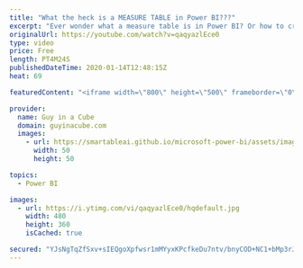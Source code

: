 ```yaml
---
title: "What the heck is a MEASURE TABLE in Power BI???"
excerpt: "Ever wonder what a measure table is in Power BI? Or how to create one? This is a great way to organize the measures within your data model in Power BI Desktop!  Sample File: https://guyinacu.be/measuretablesample  Excelerator BI Blog: https://exceleratorbi.com.au/measure-tables-in-power-bi/  *******************"
originalUrl: https://youtube.com/watch?v=qaqyazlEce0
type: video
price: Free
length: PT4M24S
publishedDateTime: 2020-01-14T12:48:15Z
heat: 69

featuredContent: "<iframe width=\"800\" height=\"500\" frameborder=\"0\" src=\"https://www.youtube.com/embed/qaqyazlEce0\" allow=\"accelerometer; autoplay; encrypted-media; gyroscope; picture-in-picture\" allowfullscreen></iframe>"

provider:
  name: Guy in a Cube
  domain: guyinacube.com
  images:
    - url: https://smartableai.github.io/microsoft-power-bi/assets/images/organizations/guyinacube.com-50x50.jpg
      width: 50
      height: 50

topics:
  - Power BI

images:
  - url: https://i.ytimg.com/vi/qaqyazlEce0/hqdefault.jpg
    width: 480
    height: 360
    isCached: true

secured: "YJsNgTqZfSxv+sIEQgoXpfwsr1mMYyxKPcfkeDu7ntv/bnyCOD+NC1+bMp3rJQnu2GqILVSyv9LsohuGgo4dit0d221a7vlv8YeC6STNVrZ6qcUyEI90HpzOWMfrrsop75s4b7TX/Pl4u0W4SB3xUWMvZSl8Zxba0++KyY3nDiQHBDpN7hMv7KoG/B6sIr55AKnddWT9nDcEj+EKn4XyJI+uMtTRM3MAzXRam0DVfrzrfc8y2D8QrdJkRlkTMf96P6paU2LW76uz+mqKZYa5sXEt2zgOPj2hIHwpkK4zb6DHILZrjF32vihtb0cqfUqQ0v0Qk8FJpRkXmUNLCKL2WIC5XfzT47z/cIwRgXKQYc7RGaIKcRZKmygZomVhWRoIIWMgdAPirQkccLpVkpJTCNG/+BLTiAGi+SVJSeO3D48=;Cz6kHmTYJf5D/AQIPYOrEw=="
---
```


